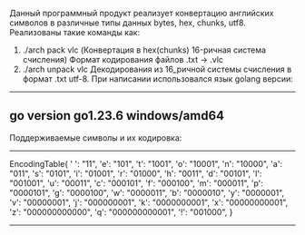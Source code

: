 Данный программный продукт реализует конвертацию английских символов в различные типы данных bytes, hex, chunks, utf8. 
Реализованы такие команды как: 
1) ./arch pack vlc (Конвертация в hex(chunks) 16-ричная система счисления) Формат кодирования файлов .txt -> .vlc
2) ./arch unpack vlc Декодирования из 16_ричной системы счисления в формат .txt utf-8.
При написании использовался язык golang версии:
----
go version go1.23.6 windows/amd64
----


Поддерживаемые символы и их кодировка:
_______________________
EncodingTable{
		' ': "11",
		'e': "101",
		't': "1001",
		'o': "10001",
		'n': "10000",
		'a': "011",
		's': "0101",
		'i': "01001",
		'r': "01000",
		'h': "0011",
		'd': "00101",
		'l': "001001",
		'u': "00011",
		'c': "000101",
		'f': "000100",
		'm': "000011",
		'p': "0000101",
		'g': "0000100",
		'w': "0000011",
		'b': "0000010",
		'y': "0000001",
		'v': "00000001",
		'j': "000000001",
		'k': "0000000001",
		'x': "00000000001",
		'z': "000000000000",
		'q': "000000000001",
		'!': "001000",
	}
_______________________

